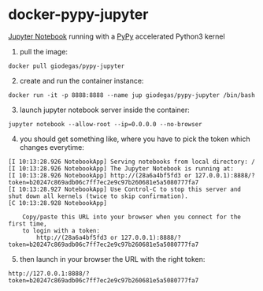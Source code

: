 # docker-pypy-jupyter
[Jupyter Notebook](http://jupyter.org) running with a [PyPy](http://pypy.org) accelerated Python3 kernel

1. pull the image:

``docker pull giodegas/pypy-jupyter``

2. create and run the container instance:

``docker run -it -p 8888:8888 --name jup giodegas/pypy-jupyter /bin/bash``

3. launch jupyter notebook server inside the container:

``jupyter notebook --allow-root --ip=0.0.0.0 --no-browser``

4. you should get something like, where you have to pick the token which changes everytime:

```
[I 10:13:28.926 NotebookApp] Serving notebooks from local directory: /
[I 10:13:28.926 NotebookApp] The Jupyter Notebook is running at:
[I 10:13:28.926 NotebookApp] http://(28a6a4bf5fd3 or 127.0.0.1):8888/?token=b20247c869adb06c7ff7ec2e9c97b260681e5a5080777fa7
[I 10:13:28.927 NotebookApp] Use Control-C to stop this server and shut down all kernels (twice to skip confirmation).
[C 10:13:28.928 NotebookApp]

    Copy/paste this URL into your browser when you connect for the first time,
    to login with a token:
        http://(28a6a4bf5fd3 or 127.0.0.1):8888/?token=b20247c869adb06c7ff7ec2e9c97b260681e5a5080777fa7
```

5. then launch in your browser the URL with the right token:

```http://127.0.0.1:8888/?token=b20247c869adb06c7ff7ec2e9c97b260681e5a5080777fa7```
